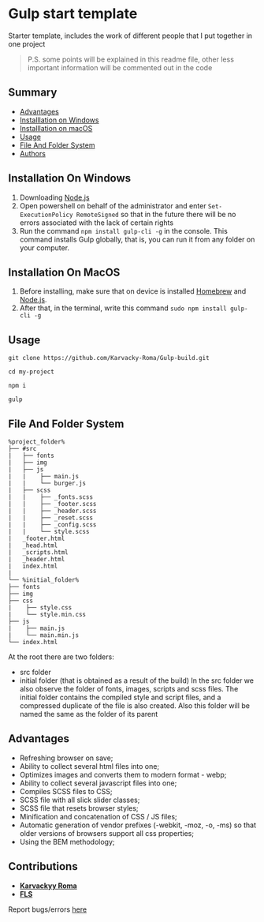 # Gulp start template

Starter template, includes the work of different people that I put together in one project

> P.S. some points will be explained in this readme file, other less important information will be commented out in the code

## Summary
  - [Advantages](#advantages)
  - [Installlation on Windows](#installation-on-windows)
  - [Installlation on macOS](#installation-on-macos)
  - [Usage](#usage)
  - [File And Folder System](#file-and-folder-system)
  - [Authors](#authors)

## Installation On Windows

1. Downloading [Node.js](https://nodejs.org/en/download/)
2. Open powershell on behalf of the administrator and enter `Set-ExecutionPolicy RemoteSigned` so that in the future there will be no errors associated with the lack of certain rights
3. Run the command `npm install gulp-cli -g` in the console. This command installs Gulp globally, that is, you can run it from any folder on your computer.

## Installation On MacOS

1. Before installing, make sure that on device is installed [Homebrew](https://brew.sh/) and [Node.js](https://nodejs.org/en/download/).
2. After that, in the terminal, write this command `sudo npm install gulp-cli -g`

## Usage
    git clone https://github.com/Karvacky-Roma/Gulp-build.git

    cd my-project

    npm i

    gulp

## File And Folder System

    %project_folder%
    ├── #src
    |   ├── fonts
    |   ├── img
    |   ├── js
    |   |    ├── main.js
    |   |    └── burger.js
    |   ├── scss
    |   |    ├── _fonts.scss
    |   |    ├── _footer.scss
    |   |    ├── _header.scss
    |   |    ├── _reset.scss
    |   |    ├── _config.scss
    |   |    └── style.scss
    |   _footer.html
    |   _head.html
    |   _scripts.html
    |   _header.html
    |   index.html
    |
    └── %initial_folder%
    ├── fonts
    ├── img
    ├── css
    |    ├── style.css
    |    └── style.min.css
    ├── js
    |    ├── main.js
    |    └── main.min.js
    └── index.html

At the root there are two folders: 
- src folder
- initial folder (that is obtained as a result of the build) 
In the src folder we also observe the folder of fonts, images, scripts and scss files. 
The initial folder contains the compiled style and script files, and a compressed duplicate of the file is also created.
Also this folder will be named the same as the folder of its parent


## Advantages

 - Refreshing browser on save;
 - Ability to collect several html files into one;
 - Optimizes images and converts them to modern format - webp;
 - Ability to collect several javascript files into one;
 - Compiles SCSS files to CSS;
 - SCSS file with all slick slider classes;
 - SCSS file that resets browser styles;
 - Minification and concatenation of CSS / JS files;
 - Automatic generation of vendor prefixes (-webkit, -moz, -o, -ms) so that older versions of browsers support all css properties;
 - Using the BEM methodology;
## Contributions 

 - [**Karvackyy Roma**](https://github.com/Karvacky-Roma)
 - [**FLS**](https://github.com/FreelancerLifeStyle)
 
Report bugs/errors [here](https://github.com/Karvacky-Roma/Gulp-build/issues)
